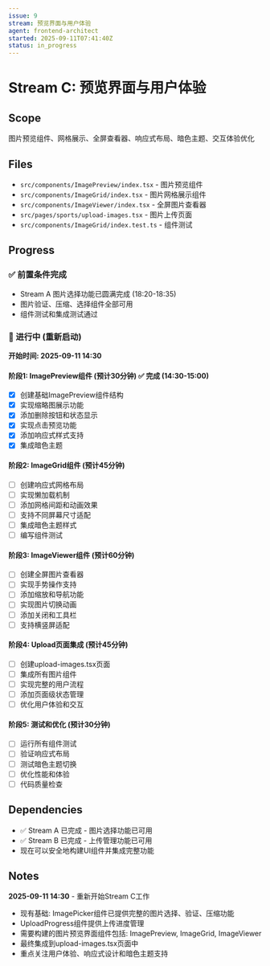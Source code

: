 ```yaml
---
issue: 9
stream: 预览界面与用户体验
agent: frontend-architect
started: 2025-09-11T07:41:40Z
status: in_progress
---
```


# Stream C: 预览界面与用户体验

## Scope
图片预览组件、网格展示、全屏查看器、响应式布局、暗色主题、交互体验优化

## Files
- `src/components/ImagePreview/index.tsx` - 图片预览组件
- `src/components/ImageGrid/index.tsx` - 图片网格展示组件
- `src/components/ImageViewer/index.tsx` - 全屏图片查看器
- `src/pages/sports/upload-images.tsx` - 图片上传页面
- `src/components/ImageGrid/index.test.ts` - 组件测试

## Progress
### ✅ 前置条件完成
- Stream A 图片选择功能已圆满完成 (18:20-18:35)
- 图片验证、压缩、选择组件全部可用
- 组件测试和集成测试通过

### 🔄 进行中 (重新启动)
**开始时间: 2025-09-11 14:30**

#### 阶段1: ImagePreview组件 (预计30分钟) ✅ 完成 (14:30-15:00)
- [x] 创建基础ImagePreview组件结构
- [x] 实现缩略图展示功能
- [x] 添加删除按钮和状态显示
- [x] 实现点击预览功能
- [x] 添加响应式样式支持
- [x] 集成暗色主题

#### 阶段2: ImageGrid组件 (预计45分钟)
- [ ] 创建响应式网格布局
- [ ] 实现懒加载机制
- [ ] 添加网格间距和动画效果
- [ ] 支持不同屏幕尺寸适配
- [ ] 集成暗色主题样式
- [ ] 编写组件测试

#### 阶段3: ImageViewer组件 (预计60分钟)
- [ ] 创建全屏图片查看器
- [ ] 实现手势操作支持
- [ ] 添加缩放和导航功能
- [ ] 实现图片切换动画
- [ ] 添加关闭和工具栏
- [ ] 支持横竖屏适配

#### 阶段4: Upload页面集成 (预计45分钟)
- [ ] 创建upload-images.tsx页面
- [ ] 集成所有图片组件
- [ ] 实现完整的用户流程
- [ ] 添加页面级状态管理
- [ ] 优化用户体验和交互

#### 阶段5: 测试和优化 (预计30分钟)
- [ ] 运行所有组件测试
- [ ] 验证响应式布局
- [ ] 测试暗色主题切换
- [ ] 优化性能和体验
- [ ] 代码质量检查

## Dependencies
- ✅ Stream A 已完成 - 图片选择功能已可用
- ✅ Stream B 已完成 - 上传管理功能已可用
- 现在可以安全地构建UI组件并集成完整功能

## Notes
**2025-09-11 14:30** - 重新开始Stream C工作
- 现有基础: ImagePicker组件已提供完整的图片选择、验证、压缩功能
- UploadProgress组件提供上传进度管理
- 需要构建的图片预览界面组件包括: ImagePreview, ImageGrid, ImageViewer
- 最终集成到upload-images.tsx页面中
- 重点关注用户体验、响应式设计和暗色主题支持